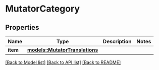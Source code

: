 # MutatorCategory

## Properties

Name | Type | Description | Notes
------------ | ------------- | ------------- | -------------
**item** | [**models::MutatorTranslations**](MutatorTranslations.md) |  | 

[[Back to Model list]](../README.md#documentation-for-models) [[Back to API list]](../README.md#documentation-for-api-endpoints) [[Back to README]](../README.md)


